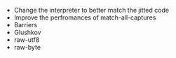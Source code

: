 - Change the interpreter to better match the jitted code
- Improve the perfromances of match-all-captures
- Barriers
- Glushkov
- raw-utf8
- raw-byte
